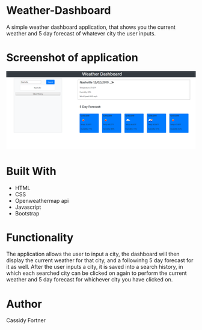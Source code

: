 # Weather-Dashboard
A simple weather dashboard application, that shows you the current weather and 5 day forecast of whatever city the user inputs.

# Screenshot of application
![weather-dashboard](assets/images/weather-screenshot.png)

# Built With
* HTML
* CSS
* Openweathermap api
* Javascript
* Bootstrap

# Functionality
The application allows the user to input a city, the dashboard will then display the current weather for that city, and a followinhg 5 day forecast for it as well. After the user inputs a city, it is saved into a search history, in which each searched city can be clicked on again to perform the current weather and 5 day forecast for whichever city you have clicked on.

# Author 
Cassidy Fortner
